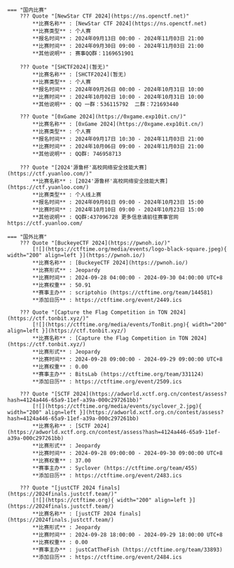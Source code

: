     === "国内比赛"
        ??? Quote "[NewStar CTF 2024](https://ns.openctf.net)"  
            **比赛名称** : [NewStar CTF 2024](https://ns.openctf.net)  
            **比赛类型** : 个人赛  
            **报名时间** : 2024年09月13日 00:00 - 2024年11月03日 21:00  
            **比赛时间** : 2024年09月30日 09:00 - 2024年11月03日 21:00  
            **其他说明** : 赛事QQ群：1169651901  
            
        ??? Quote "[SHCTF2024](暂无)"  
            **比赛名称** : [SHCTF2024](暂无)  
            **比赛类型** : 个人赛  
            **报名时间** : 2024年09月26日 00:00 - 2024年10月31日 10:00  
            **比赛时间** : 2024年10月02日 10:00 - 2024年10月31日 10:00  
            **其他说明** : QQ 一群：536115792  二群：721693440  
            
        ??? Quote "[0xGame 2024](https://0xgame.exp10it.cn/)"  
            **比赛名称** : [0xGame 2024](https://0xgame.exp10it.cn/)  
            **比赛类型** : 个人赛  
            **报名时间** : 2024年09月17日 10:30 - 2024年11月03日 21:00  
            **比赛时间** : 2024年10月06日 09:00 - 2024年11月03日 21:00  
            **其他说明** : QQ群: 746958713  
            
        ??? Quote "[2024'源鲁杯'高校网络安全技能大赛](https://ctf.yuanloo.com/)"  
            **比赛名称** : [2024'源鲁杯'高校网络安全技能大赛](https://ctf.yuanloo.com/)  
            **比赛类型** : 个人线上赛  
            **报名时间** : 2024年09月01日 09:00 - 2024年10月23日 15:00  
            **比赛时间** : 2024年10月10日 09:00 - 2024年10月23日 15:00  
            **其他说明** : QQ群:437096728 更多信息请前往赛事官网 https://ctf.yuanloo.com/  
                
    === "国外比赛"
        ??? Quote "[BuckeyeCTF 2024](https://pwnoh.io/)"  
            [![](https://ctftime.org/media/events/logo-black-square.jpeg){ width="200" align=left }](https://pwnoh.io/)  
            **比赛名称** : [BuckeyeCTF 2024](https://pwnoh.io/)  
            **比赛形式** : Jeopardy  
            **比赛时间** : 2024-09-28 04:00:00 - 2024-09-30 04:00:00 UTC+8  
            **比赛权重** : 50.91  
            **赛事主办** : scriptohio (https://ctftime.org/team/144581)  
            **添加日历** : https://ctftime.org/event/2449.ics  
            
        ??? Quote "[Capture the Flag Competition in TON 2024](https://ctf.tonbit.xyz/)"  
            [![](https://ctftime.org/media/events/TonBit.png){ width="200" align=left }](https://ctf.tonbit.xyz/)  
            **比赛名称** : [Capture the Flag Competition in TON 2024](https://ctf.tonbit.xyz/)  
            **比赛形式** : Jeopardy  
            **比赛时间** : 2024-09-28 09:00:00 - 2024-09-29 09:00:00 UTC+8  
            **比赛权重** : 0.00  
            **赛事主办** : BitsLab (https://ctftime.org/team/331124)  
            **添加日历** : https://ctftime.org/event/2509.ics  
            
        ??? Quote "[SCTF 2024](https://adworld.xctf.org.cn/contest/assess?hash=4124a446-65a9-11ef-a39a-000c297261bb)"  
            [![](https://ctftime.org/media/events/syclover_2.jpg){ width="200" align=left }](https://adworld.xctf.org.cn/contest/assess?hash=4124a446-65a9-11ef-a39a-000c297261bb)  
            **比赛名称** : [SCTF 2024](https://adworld.xctf.org.cn/contest/assess?hash=4124a446-65a9-11ef-a39a-000c297261bb)  
            **比赛形式** : Jeopardy  
            **比赛时间** : 2024-09-28 09:00:00 - 2024-09-30 09:00:00 UTC+8  
            **比赛权重** : 37.00  
            **赛事主办** : Syclover (https://ctftime.org/team/455)  
            **添加日历** : https://ctftime.org/event/2483.ics  
            
        ??? Quote "[justCTF 2024 finals](https://2024finals.justctf.team/)"  
            [![](https://ctftime.org){ width="200" align=left }](https://2024finals.justctf.team/)  
            **比赛名称** : [justCTF 2024 finals](https://2024finals.justctf.team/)  
            **比赛形式** : Jeopardy  
            **比赛时间** : 2024-09-28 18:00:00 - 2024-09-29 18:00:00 UTC+8  
            **比赛权重** : 0.00  
            **赛事主办** : justCatTheFish (https://ctftime.org/team/33893)  
            **添加日历** : https://ctftime.org/event/2484.ics  
            